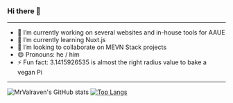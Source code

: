### Hi there 👋

<hr>

- 🔭 I’m currently working on several websites and in-house tools for AAUE
- 🌱 I’m currently learning Nuxt.js
- 👯 I’m looking to collaborate on MEVN Stack projects
- 😄 Pronouns: he / him
- ⚡ Fun fact: 3.1415926535 is almost the right radius value to bake a vegan Pi

<hr>

![MrValraven's GitHub stats](https://github-readme-stats.vercel.app/api?username=MrValraven&show_icons=true&theme=radical)
[![Top Langs](https://github-readme-stats.vercel.app/api/top-langs/?username=MrValraven&layout=compact)](https://github.com/anuraghazra/github-readme-stats)
